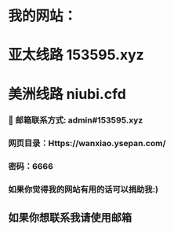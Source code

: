 
# 我的网站：
# 亚太线路 153595.xyz
# 美洲线路 niubi.cfd
### 📧 邮箱联系方式: admin#153595.xyz
### 网页目录：Https://wanxiao.ysepan.com/
### 密码：6666
### 如果你觉得我的网站有用的话可以捐助我:)
## 如果你想联系我请使用邮箱
